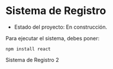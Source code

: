 <h1> Sistema de Registro </h1>

- Estado del proyecto: En construcción.

Para ejecutar el sistema, debes poner:

```npm install react```

Sistema de Registro 2
  
